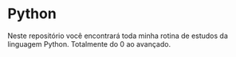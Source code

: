 # Python
Neste repositório você encontrará toda minha rotina de estudos da linguagem Python. Totalmente do 0 ao avançado.
